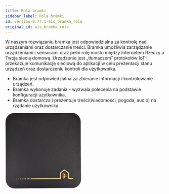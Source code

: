```yaml
---
title: Rola bramki
sidebar_label: Rola bramki
id: version-0.77.1-ais_bramka_role
original_id: ais_bramka_role
---
```


W naszym rozwiązaniu bramka jest odpowiedzialna za kontrolę nad urządzeniami oraz dostarczanie treści.
Bramka umożliwia zarządzanie urządzeniami i sensorami oraz pełni rolę mostu między Internetem Rzeczy a Twoją siecią domową. Urządzenie jest „tłumaczem” protokołów IoT i przekazuje komunikację sieciową do aplikacji w celu prezentacji stanu urządzeń oraz dostarczeniu kontroli dla użytkownika.

 * Bramka jest odpowiedzialna za zbieranie informacji i kontrolowanie urządzeń.
 * Bramka wykonuje zadania - wyzwala polecenia na podstawie konfiguracji użytkownika.
 * Bramka dostarcza i prezentuje treści(wiadomości, pogoda, audio) na rządanie użytkownika.

<img
  src='/img/en/bramka/bramka1.png'
  alt='Bramka AIS dom'
/>
